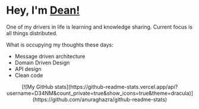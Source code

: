 # Hey, I'm [Dean!](https://github.com/D34NM/)

One of my drivers in life is learning and knowledge sharing. Current focus is all things distributed.

What is occupying my thoughts these days:

- Message driven architecture
- Domain Driven Design
- API design
- Clean code

<p align="center">
  [![My GitHub stats](https://github-readme-stats.vercel.app/api?username=D34NM&count_private=true&show_icons=true&theme=dracula)](https://github.com/anuraghazra/github-readme-stats)
</p>
